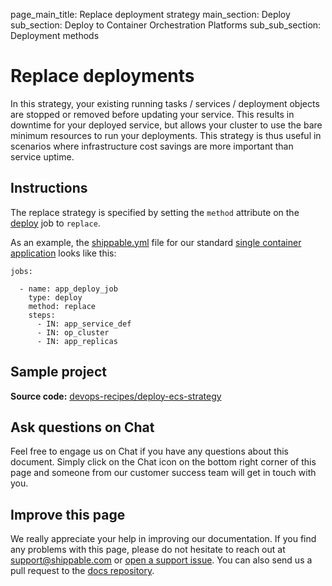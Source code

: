 page_main_title: Replace deployment strategy
main_section: Deploy
sub_section: Deploy to Container Orchestration Platforms
sub_sub_section: Deployment methods

# Replace deployments

In this strategy, your existing running tasks / services / deployment objects are stopped or removed before updating your service. This results in downtime for your deployed service, but allows your cluster to use the bare minimum resources to run your deployments. This strategy is thus useful in scenarios where infrastructure cost savings are more important than service uptime.

## Instructions

The replace strategy is specified by setting the `method` attribute on the [deploy](/platform/workflow/job/deploy) job to `replace`.

As an example, the [shippable.yml](/platform/tutorial/workflow/shippable-yml/) file for our standard [single container application](/deploy/continuous-delivery-single-container-docker-application/) looks like this:

```
jobs:

  - name: app_deploy_job
    type: deploy
    method: replace
    steps:
      - IN: app_service_def
      - IN: op_cluster
      - IN: app_replicas
```

## Sample project
**Source code:**  [devops-recipes/deploy-ecs-strategy](https://github.com/devops-recipes/deploy-ecs-strategy)

## Ask questions on Chat

Feel free to engage us on Chat if you have any questions about this document. Simply click on the Chat icon on the bottom right corner of this page and someone from our customer success team will get in touch with you.

## Improve this page

We really appreciate your help in improving our documentation. If you find any problems with this page, please do not hesitate to reach out at [support@shippable.com](mailto:support@shippable.com) or [open a support issue](https://www.github.com/Shippable/support/issues). You can also send us a pull request to the [docs repository](https://www.github.com/Shippable/docs).

